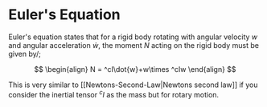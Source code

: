 # Euler's Equation
Euler's equation states that for a rigid body rotating with angular velocity $w$ and angular acceleration $\dot{w}$, the moment $N$ acting on the rigid body must be given by/;

$$
\begin{align}
N = ^cI\dot{w}+w\times ^cIw
\end{align}
$$

This is very similar to [[Newtons-Second-Law|Newtons second law]] if you consider the inertial tensor $^cI$ as the mass but for rotary motion.